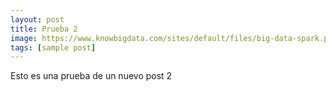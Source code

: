 ```yaml
---
layout: post
title: Prueba 2
image: https://www.knowbigdata.com/sites/default/files/big-data-spark.png
tags: [sample post]
---
```


Esto es una prueba de un nuevo post 2
